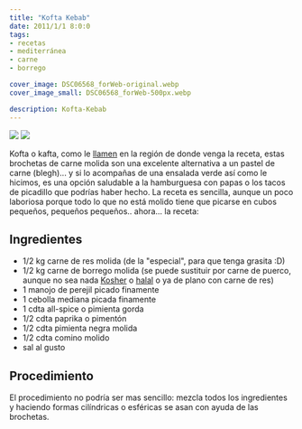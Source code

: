 ```yaml
---
title: "Kofta Kebab"
date: 2011/1/1 8:0:0
tags:
- recetas
- mediterránea
- carne
- borrego

cover_image: DSC06568_forWeb-original.webp
cover_image_small: DSC06568_forWeb-500px.webp

description: Kofta-Kebab
---
```



[![](DSC06568_forWeb)](DSC06568_forWeb-original.webp)
[![](DSC06567_forWeb)](DSC06567_forWeb-original.webp)

Kofta o kafta, como le <a href="https://en.wikipedia.org/wiki/Kafta#Name">llamen</a> en la región de donde venga la receta, estas brochetas de carne molida son una excelente alternativa a un pastel de carne (blegh)... y si lo acompañas de una ensalada verde así como le hicimos, es una opción saludable a la hamburguesa con papas o los tacos de picadillo que podrías haber hecho. La receta es sencilla, aunque un poco laboriosa porque todo lo que no está molido tiene que picarse en cubos pequeños, pequeños pequeños.. ahora... la receta:



## Ingredientes

* 1/2 kg carne de res molida (de la "especial", para que tenga grasita :D)
* 1/2 kg carne de borrego molida (se puede sustituir por carne de puerco, aunque no sea nada <a href="https://en.wikipedia.org/wiki/Kosher">Kosher</a> o <a href="https://en.wikipedia.org/wiki/Halal">halal</a> o ya de plano con carne de res)
* 1 manojo de perejil picado finamente
* 1 cebolla mediana picada finamente
* 1 cdta all-spice o pimienta gorda
* 1/2 cdta paprika o pimentón
* 1/2 cdta pimienta negra molida
* 1/2 cdta comino molido
* sal al gusto

## Procedimiento

El procedimiento no podría ser mas sencillo: mezcla todos los ingredientes y haciendo formas cilíndricas o esféricas se asan con ayuda de las brochetas.
